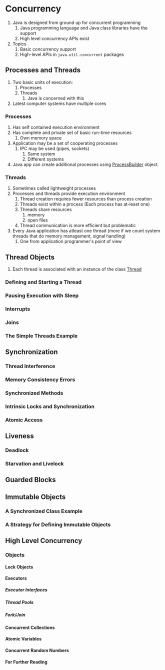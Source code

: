 # Concurrency #
1. Java is designed from ground up for concurrent programming
	1. Java programming language and Java class libraries have the support
	2. High level concurrency APIs exist
2. Topics
	1. Basic concurrency support
	2. High-level APIs in `java.util.concurrent` packages

## Processes and Threads ##
1. Two basic units of execution:
	1. Processes
	2. Threads
		1. Java is concerned with this
2. Latest computer systems have multiple cores
### Processes ###
1. Has self contained execution environment
2. Has complete and private set of basic run-time resources
	1. Own memory space
3. Application may be a set of cooperating processes
	1. IPC may be used (pipes, sockets)
		1. Same system
		2. Different systems
4. Java app can create additional processes using [ProcessBuilder](https://docs.oracle.com/javase/8/docs/api/java/lang/ProcessBuilder.html) object.

### Threads ###
1. Sometimes called lightweight processes
2. Processes and threads provide execution environment
	1. Thread creation requires fewer resources than process creation
	2. Threads exist within a process (Each process has at-least one)
	3. Threads share resources
		1. memory
		2. open files
	4. Thread communication is more efficient but problematic
3. Every Java application has atleast one thread (more if we count system threads that do memory management, signal handling)
	1. One from application programmer's point of view

## Thread Objects ##
1. Each thread is associated with an instance of the class [Thread](https://docs.oracle.com/javase/8/docs/api/java/lang/Thread.html)

### Defining and Starting a Thread ###
### Pausing Execution with Sleep ###
### Interrupts ###
### Joins ###
### The Simple Threads Example ###

## Synchronization ##
### Thread Interference ###
### Memory Consistency Errors ###
### Synchronized Methods ###
### Intrinsic Locks and Synchronization ###
### Atomic Access ###

## Liveness ##
### Deadlock ###
### Starvation and Livelock ###

## Guarded Blocks ##
## Immutable Objects ##
### A Synchronized Class Example ###
### A Strategy for Defining Immutable Objects ###

## High Level Concurrency ##
### Objects ###
#### Lock Objects ####
#### Executors ####
##### Executor Interfaces #####
##### Thread Pools #####
##### Fork/Join #####
#### Concurrent Collections ####
#### Atomic Variables ####
#### Concurrent Random Numbers ####
#### For Further Reading ####